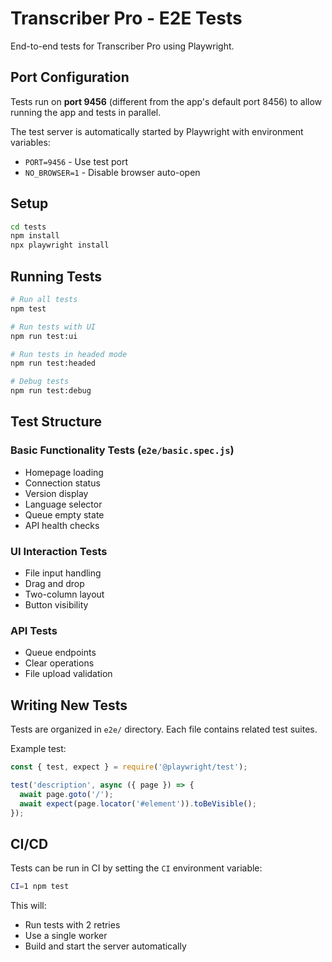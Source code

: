 # Transcriber Pro - E2E Tests

End-to-end tests for Transcriber Pro using Playwright.

## Port Configuration

Tests run on **port 9456** (different from the app's default port 8456) to allow running the app and tests in parallel.

The test server is automatically started by Playwright with environment variables:
- `PORT=9456` - Use test port
- `NO_BROWSER=1` - Disable browser auto-open

## Setup

```bash
cd tests
npm install
npx playwright install
```

## Running Tests

```bash
# Run all tests
npm test

# Run tests with UI
npm run test:ui

# Run tests in headed mode
npm run test:headed

# Debug tests
npm run test:debug
```

## Test Structure

### Basic Functionality Tests (`e2e/basic.spec.js`)

- Homepage loading
- Connection status
- Version display
- Language selector
- Queue empty state
- API health checks

### UI Interaction Tests

- File input handling
- Drag and drop
- Two-column layout
- Button visibility

### API Tests

- Queue endpoints
- Clear operations
- File upload validation

## Writing New Tests

Tests are organized in `e2e/` directory. Each file contains related test suites.

Example test:

```javascript
const { test, expect } = require('@playwright/test');

test('description', async ({ page }) => {
  await page.goto('/');
  await expect(page.locator('#element')).toBeVisible();
});
```

## CI/CD

Tests can be run in CI by setting the `CI` environment variable:

```bash
CI=1 npm test
```

This will:
- Run tests with 2 retries
- Use a single worker
- Build and start the server automatically
